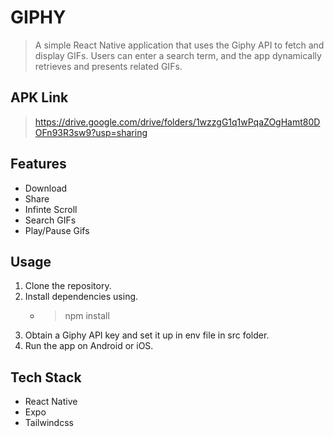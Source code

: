 # GIPHY
>A simple React Native application that uses the Giphy API to fetch and display GIFs. Users can enter a search term, and the app dynamically retrieves and presents related GIFs.

## APK Link
>https://drive.google.com/drive/folders/1wzzgG1q1wPqaZOgHamt80DOFn93R3sw9?usp=sharing

## Features
- Download
- Share
- Infinte Scroll
- Search GIFs
- Play/Pause Gifs

## Usage
1. Clone the repository.
1. Install dependencies using.
   - > npm install
1. Obtain a Giphy API key and set it up in env file in src folder.
1. Run the app on Android or iOS.


## Tech Stack
- React Native
- Expo
- Tailwindcss
